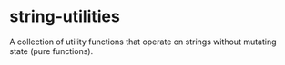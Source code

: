 string-utilities
================

A collection of utility functions that operate on strings without mutating state (pure functions).
